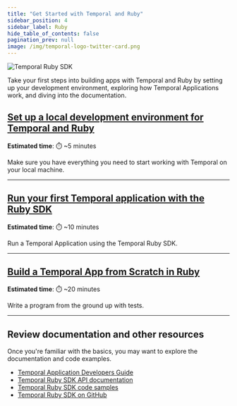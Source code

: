 ```yaml
---
title: "Get Started with Temporal and Ruby"
sidebar_position: 4
sidebar_label: Ruby
hide_table_of_contents: false
pagination_prev: null
image: /img/temporal-logo-twitter-card.png
---
```


<img className="banner" src="/img/sdk_banners/banner_ruby.png" alt="Temporal Ruby SDK" />

Take your first steps into building apps with Temporal and Ruby by setting up your development environment, exploring how Temporal Applications work, and diving into the documentation.

## [Set up a local development environment for Temporal and Ruby](./dev_environment/index.md)

**Estimated time**: ⏱️ ~5 minutes

Make sure you have everything you need to start working with Temporal on your local machine.

---

## [Run your first Temporal application with the Ruby SDK](/getting_started/ruby/first_program_in_ruby/index.md)

**Estimated time**: ⏱️ ~10 minutes

Run a Temporal Application using the Temporal Ruby SDK.

---

## [Build a Temporal App from Scratch in Ruby](hello_world_in_ruby/index.md)

**Estimated time**: ⏱️ ~20 minutes

Write a program from the ground up with tests.

----

## Review documentation and other resources

Once you're familiar with the basics, you may want to explore the documentation and code examples.

* [Temporal Application Developers Guide](https://docs.temporal.io/develop/ruby)
* [Temporal Ruby SDK API documentation](https://ruby.temporal.io/)
* [Temporal Ruby SDK code samples](https://github.com/temporalio/samples-ruby)
* [Temporal Ruby SDK on GitHub](https://github.com/temporalio/sdk-ruby)
